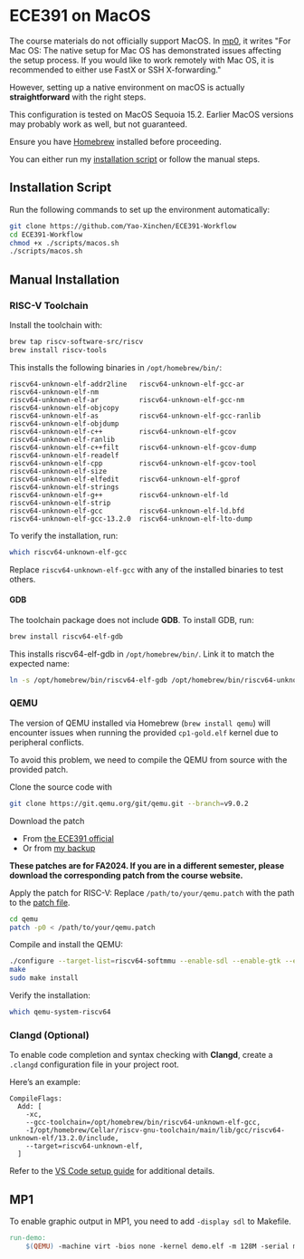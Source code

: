 # ECE391 on MacOS

The course materials do not officially support MacOS.
In [mp0](https://courses.grainger.illinois.edu/ece391/fa2024/secure/assignments/mp/mp0/mp0_fa24.pdf),
it writes "For Mac OS:
The native setup for Mac OS has demonstrated issues affecting the setup process. If you would like to work
remotely with Mac OS, it is recommended to either use FastX or SSH X-forwarding."

However, setting up a native environment on macOS is actually **straightforward** with the right steps.

This configuration is tested on MacOS Sequoia 15.2.
Earlier MacOS versions may probably work as well, but not guaranteed.

Ensure you have [Homebrew](https://brew.sh) installed before proceeding.

You can either run my [installation script](./scripts/macos.sh) or follow the manual steps.

## Installation Script

Run the following commands to set up the environment automatically:

```sh
git clone https://github.com/Yao-Xinchen/ECE391-Workflow
cd ECE391-Workflow
chmod +x ./scripts/macos.sh
./scripts/macos.sh
```

## Manual Installation

### RISC-V Toolchain

Install the toolchain with:

```sh
brew tap riscv-software-src/riscv
brew install riscv-tools
```

This installs the following binaries in `/opt/homebrew/bin/`:

```text
riscv64-unknown-elf-addr2line   riscv64-unknown-elf-gcc-ar      riscv64-unknown-elf-nm        
riscv64-unknown-elf-ar          riscv64-unknown-elf-gcc-nm      riscv64-unknown-elf-objcopy   
riscv64-unknown-elf-as          riscv64-unknown-elf-gcc-ranlib  riscv64-unknown-elf-objdump   
riscv64-unknown-elf-c++         riscv64-unknown-elf-gcov        riscv64-unknown-elf-ranlib    
riscv64-unknown-elf-c++filt     riscv64-unknown-elf-gcov-dump   riscv64-unknown-elf-readelf   
riscv64-unknown-elf-cpp         riscv64-unknown-elf-gcov-tool   riscv64-unknown-elf-size      
riscv64-unknown-elf-elfedit     riscv64-unknown-elf-gprof       riscv64-unknown-elf-strings   
riscv64-unknown-elf-g++         riscv64-unknown-elf-ld          riscv64-unknown-elf-strip     
riscv64-unknown-elf-gcc         riscv64-unknown-elf-ld.bfd                                    
riscv64-unknown-elf-gcc-13.2.0  riscv64-unknown-elf-lto-dump
```

To verify the installation, run:

```sh
which riscv64-unknown-elf-gcc
```

Replace `riscv64-unknown-elf-gcc` with any of the installed binaries to test others.

#### GDB

The toolchain package does not include **GDB**. To install GDB, run:

```sh
brew install riscv64-elf-gdb
```

This installs riscv64-elf-gdb in `/opt/homebrew/bin/`.
Link it to match the expected name:

```sh
ln -s /opt/homebrew/bin/riscv64-elf-gdb /opt/homebrew/bin/riscv64-unknown-elf-gdb
```

### QEMU

The version of QEMU installed via Homebrew (`brew install qemu`)
will encounter issues when running the provided `cp1-gold.elf` kernel due to peripheral conflicts.

To avoid this problem, we need to compile the QEMU from source with the provided patch.

Clone the source code with

```sh
git clone https://git.qemu.org/git/qemu.git --branch=v9.0.2
```

Download the patch
- From [the ECE391 official](http://courses.grainger.illinois.edu/ece391/fa2024/secure/assignments/mp/mp0/qemu.patch)
- Or from [my backup](./resources/qemu.patch)

**These patches are for FA2024.
If you are in a different semester, please download the corresponding patch from the course website.**

Apply the patch for RISC-V:
Replace `/path/to/your/qemu.patch` with the path to the [patch file](./resources/qemu.patch).
```sh
cd qemu
patch -p0 < /path/to/your/qemu.patch
```

Compile and install the QEMU:

```sh
./configure --target-list=riscv64-softmmu --enable-sdl --enable-gtk --enable-vnc --enable-cocoa --enable-system --disable-werror
make
sudo make install
```

Verify the installation:

```sh
which qemu-system-riscv64
```

### Clangd (Optional)

To enable code completion and syntax checking with **Clangd**,
create a `.clangd` configuration file in your project root.

Here’s an example:

```
CompileFlags:
  Add: [
    -xc,
    --gcc-toolchain=/opt/homebrew/bin/riscv64-unknown-elf-gcc,
    -I/opt/homebrew/Cellar/riscv-gnu-toolchain/main/lib/gcc/riscv64-unknown-elf/13.2.0/include,
    --target=riscv64-unknown-elf,
  ]
```

Refer to the [VS Code setup guide](./vscode.md) for additional details.

## MP1

To enable graphic output in MP1, you need to add `-display sdl` to Makefile.

```makefile
run-demo:
	$(QEMU) -machine virt -bios none -kernel demo.elf -m 128M -serial mon:stdio -device bochs-display -display sdl
```
